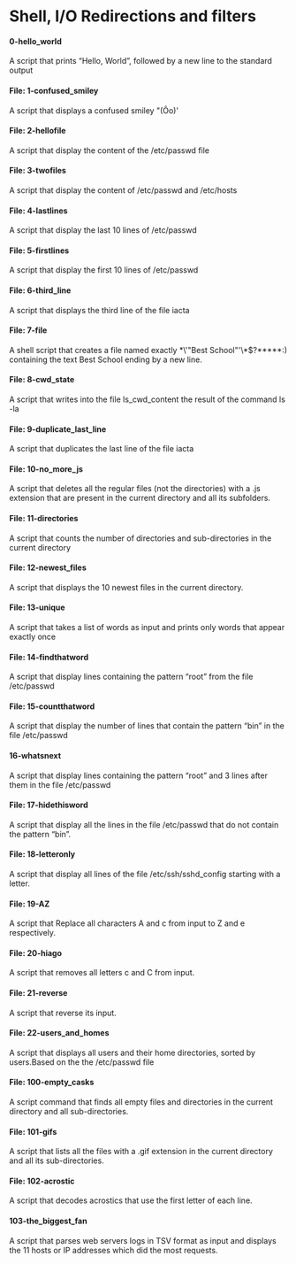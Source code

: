 # Shell, I/O Redirections and filters

#### 0-hello_world
A script that prints “Hello, World”, followed by a new line to the standard output

#### File: 1-confused_smiley
A script that displays a confused smiley "(Ôo)'

#### File: 2-hellofile
A script that display the content of the /etc/passwd file

#### File: 3-twofiles
A script that display the content of /etc/passwd and /etc/hosts

#### File: 4-lastlines
A script that display the last 10 lines of /etc/passwd

#### File: 5-firstlines
A script that display the first 10 lines of /etc/passwd

#### File: 6-third_line
A script that displays the third line of the file iacta

#### File: 7-file
A shell script that creates a file named exactly \*\\'"Best School"\'\\*$\?\*\*\*\*\*:) containing the text Best School ending by a new line.

#### File: 8-cwd_state
A script that writes into the file ls_cwd_content the result of the command ls -la

#### File: 9-duplicate_last_line
A script that duplicates the last line of the file iacta

#### File: 10-no_more_js
A script that deletes all the regular files (not the directories) with a .js extension that are present in the current directory and all its subfolders.

#### File: 11-directories
A script that counts the number of directories and sub-directories in the current directory

#### File: 12-newest_files
A script that displays the 10 newest files in the current directory.

#### File: 13-unique
A script that takes a list of words as input and prints only words that appear exactly once

#### File: 14-findthatword
A script that display lines containing the pattern “root” from the file /etc/passwd

#### File: 15-countthatword
A script that display the number of lines that contain the pattern “bin” in the file /etc/passwd

#### 16-whatsnext
A script that display lines containing the pattern “root” and 3 lines after them in the file /etc/passwd

#### File: 17-hidethisword
A script that display all the lines in the file /etc/passwd that do not contain the pattern “bin”.

#### File: 18-letteronly
A script that display all lines of the file /etc/ssh/sshd_config starting with a letter.

#### File: 19-AZ
A script that Replace all characters A and c from input to Z and e respectively.

#### File: 20-hiago
A script that removes all letters c and C from input.

#### File: 21-reverse
A script that reverse its input.

#### File: 22-users_and_homes
A script that displays all users and their home directories, sorted by users.Based on the the /etc/passwd file

#### File: 100-empty_casks
A script command that finds all empty files and directories in the current directory and all sub-directories.

#### File: 101-gifs
A script that lists all the files with a .gif extension in the current directory and all its sub-directories.

#### File: 102-acrostic
A script that decodes acrostics that use the first letter of each line.

#### 103-the_biggest_fan
A script that parses web servers logs in TSV format as input and displays the 11 hosts or IP addresses which did the most requests.

